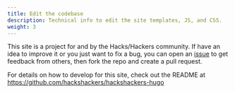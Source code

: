 ```yaml
---
title: Edit the codebase
description: Technical info to edit the site templates, JS, and CSS.
weight: 3
---
```


This site is a project for and by the Hacks/Hackers community. If have an idea to improve it or you just want to fix a bug, you can open an [issue][1] to get feedback from others, then fork the repo and create a pull request.

For details on how to develop for this site, check out the README at https://github.com/hackshackers/hackshackers-hugo

[1]: https://github.com/hackshackers/hackshackers-hugo/issues